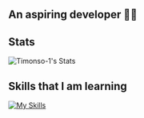 ## An aspiring developer 👨‍💻

## Stats
![Timonso-1's Stats](https://github-readme-stats.vercel.app/api?username=Timonso-1&theme=tokyonight&show_icons=true&hide_border=false&count_private=false)

## Skills that I am learning
[![My Skills](https://skillicons.dev/icons?i=idea,java,kotlin,github,gradle&perline=3)](https://skillicons.dev)
